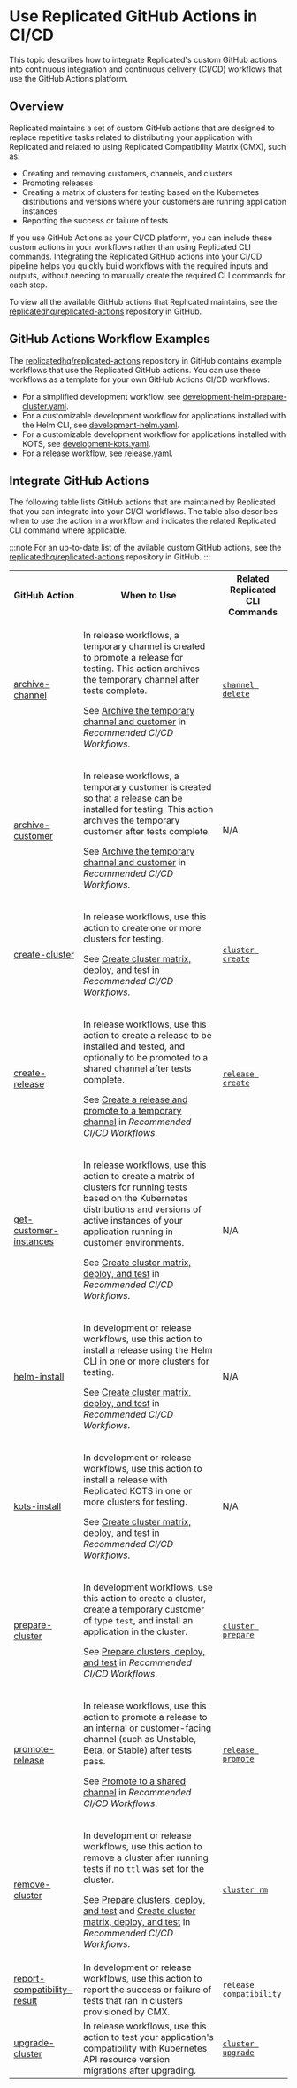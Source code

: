# Use Replicated GitHub Actions in CI/CD

This topic describes how to integrate Replicated's custom GitHub actions into continuous integration and continuous delivery (CI/CD) workflows that use the GitHub Actions platform.

## Overview

Replicated maintains a set of custom GitHub actions that are designed to replace repetitive tasks related to distributing your application with Replicated and related to using Replicated Compatibility Matrix (CMX), such as:
  * Creating and removing customers, channels, and clusters
  * Promoting releases
  * Creating a matrix of clusters for testing based on the Kubernetes distributions and versions where your customers are running application instances
  * Reporting the success or failure of tests 

If you use GitHub Actions as your CI/CD platform, you can include these custom actions in your workflows rather than using Replicated CLI commands. Integrating the Replicated GitHub actions into your CI/CD pipeline helps you quickly build workflows with the required inputs and outputs, without needing to manually create the required CLI commands for each step.

To view all the available GitHub actions that Replicated maintains, see the [replicatedhq/replicated-actions](https://github.com/replicatedhq/replicated-actions/) repository in GitHub.

## GitHub Actions Workflow Examples

The [replicatedhq/replicated-actions](https://github.com/replicatedhq/replicated-actions#examples) repository in GitHub contains example workflows that use the Replicated GitHub actions. You can use these workflows as a template for your own GitHub Actions CI/CD workflows:

* For a simplified development workflow, see [development-helm-prepare-cluster.yaml](https://github.com/replicatedhq/replicated-actions/blob/main/example-workflows/development-helm-prepare-cluster.yaml).
* For a customizable development workflow for applications installed with the Helm CLI, see [development-helm.yaml](https://github.com/replicatedhq/replicated-actions/blob/main/example-workflows/development-helm.yaml).
* For a customizable development workflow for applications installed with KOTS, see [development-kots.yaml](https://github.com/replicatedhq/replicated-actions/blob/main/example-workflows/development-kots.yaml).
* For a release workflow, see [release.yaml](https://github.com/replicatedhq/replicated-actions/blob/main/example-workflows/release.yaml).

## Integrate GitHub Actions

The following table lists GitHub actions that are maintained by Replicated that you can integrate into your CI/CI workflows. The table also describes when to use the action in a workflow and indicates the related Replicated CLI command where applicable.

:::note
For an up-to-date list of the avilable custom GitHub actions, see the [replicatedhq/replicated-actions](https://github.com/replicatedhq/replicated-actions/) repository in GitHub.
:::

<table>
  <tr>
    <th width="25%">GitHub Action</th>
    <th width="50%">When to Use</th>
    <th width="25%">Related Replicated CLI Commands</th>
  </tr>
  <tr>
    <td><a href="https://github.com/replicatedhq/replicated-actions/tree/main/archive-channel">archive-channel</a></td>
    <td>
      <p>In release workflows, a temporary channel is created to promote a release for testing. This action archives the temporary channel after tests complete.</p>
      <p>See <a href="/vendor/ci-workflows#rel-cleanup">Archive the temporary channel and customer</a> in <em>Recommended CI/CD Workflows</em>.</p>
    </td> 
    <td><a href="/reference/replicated-cli-channel-delete"><code>channel delete</code></a></td>
  </tr>
  <tr>
    <td><a href="https://github.com/replicatedhq/replicated-actions/tree/main/archive-customer">archive-customer</a></td>
    <td>
      <p>In release workflows, a temporary customer is created so that a release can be installed for testing. This action archives the temporary customer after tests complete.</p>
      <p>See <a href="/vendor/ci-workflows#rel-cleanup">Archive the temporary channel and customer</a> in <em>Recommended CI/CD Workflows</em>.</p>
    </td> 
    <td>N/A</td>
  </tr>
  <tr>
    <td><a href="https://github.com/replicatedhq/replicated-actions/tree/main/create-cluster">create-cluster</a></td>
    <td>
      <p>In release workflows, use this action to create one or more clusters for testing.</p>
      <p>See <a href="/vendor/ci-workflows#rel-deploy">Create cluster matrix, deploy, and test</a> in <em>Recommended CI/CD Workflows</em>.</p>
    </td>
    <td><a href="/reference/replicated-cli-cluster-create"><code>cluster create</code></a></td>
  </tr>
  <tr>
    <td><a href="https://github.com/replicatedhq/replicated-actions/tree/main/create-release">create-release</a></td>
    <td>
      <p>In release workflows, use this action to create a release to be installed and tested, and optionally to be promoted to a shared channel after tests complete.</p>
      <p>See <a href="/vendor/ci-workflows#rel-release">Create a release and promote to a temporary channel</a> in <em>Recommended CI/CD Workflows</em>. </p>
    </td>
    <td><a href="/reference/replicated-cli-release-create"><code>release create</code></a></td>
  </tr>
  <tr>
    <td><a href="https://github.com/replicatedhq/replicated-actions/tree/main/get-customer-instances">get-customer-instances</a></td>
    <td>
      <p>In release workflows, use this action to create a matrix of clusters for running tests based on the Kubernetes distributions and versions of active instances of your application running in customer environments.</p>
      <p>See <a href="/vendor/ci-workflows#rel-deploy">Create cluster matrix, deploy, and test</a> in <em>Recommended CI/CD Workflows</em>.</p>
    </td>
    <td>N/A</td>
  </tr>
  <tr>
    <td><a href="https://github.com/replicatedhq/replicated-actions/tree/main/helm-install">helm-install</a></td>
    <td>
      <p>In development or release workflows, use this action to install a release using the Helm CLI in one or more clusters for testing.</p>
      <p>See <a href="/vendor/ci-workflows#rel-deploy">Create cluster matrix, deploy, and test</a> in <em>Recommended CI/CD Workflows</em>.</p>
    </td>
    <td>N/A</td>
  </tr>
  <tr>
    <td><a href="https://github.com/replicatedhq/replicated-actions/tree/main/kots-install">kots-install</a></td>
    <td>
      <p>In development or release workflows, use this action to install a release with Replicated KOTS in one or more clusters for testing.</p>
      <p>See <a href="/vendor/ci-workflows#rel-deploy">Create cluster matrix, deploy, and test</a> in <em>Recommended CI/CD Workflows</em>.</p>
    </td>
    <td>N/A</td>
  </tr>
  <tr>
    <td><a href="https://github.com/replicatedhq/replicated-actions/tree/main/prepare-cluster">prepare-cluster</a></td>
    <td>
      <p>In development workflows, use this action to create a cluster, create a temporary customer of type <code>test</code>, and install an application in the cluster.</p>
      <p>See <a href="/vendor/ci-workflows#dev-deploy">Prepare clusters, deploy, and test</a> in <em>Recommended CI/CD Workflows</em>.</p>
    </td>
    <td><a href="/reference/replicated-cli-cluster-prepare"><code>cluster prepare</code></a></td>
  </tr>
  <tr>
    <td><a href="https://github.com/replicatedhq/replicated-actions/tree/main/promote-release">promote-release</a></td>
    <td>
      <p>In release workflows, use this action to promote a release to an internal or customer-facing channel (such as Unstable, Beta, or Stable) after tests pass.</p>
      <p>See <a href="/vendor/ci-workflows#rel-promote">Promote to a shared channel</a> in <em>Recommended CI/CD Workflows</em>.</p>
    </td>
    <td><a href="/reference/replicated-cli-release-promote"><code>release promote</code></a></td>
  </tr>
  <tr>
    <td><a href="https://github.com/replicatedhq/replicated-actions/tree/main/remove-cluster">remove-cluster</a></td>
    <td>
      <p>In development or release workflows, use this action to remove a cluster after running tests if no <code>ttl</code> was set for the cluster.</p>
      <p>See <a href="/vendor/ci-workflows#dev-deploy">Prepare clusters, deploy, and test</a> and <a href="/vendor/ci-workflows#rel-deploy">Create cluster matrix, deploy, and test</a> in <em>Recommended CI/CD Workflows</em>.</p>
    </td>
    <td><a href="/reference/replicated-cli-cluster-rm"><code>cluster rm</code></a></td>
  </tr>
  <tr>
    <td><a href="https://github.com/replicatedhq/replicated-actions/tree/main/report-compatibility-result">report-compatibility-result</a></td>
    <td>In development or release workflows, use this action to report the success or failure of tests that ran in clusters provisioned by CMX.</td>
    <td><code>release compatibility</code></td>
  </tr>
  <tr>
    <td><a href="https://github.com/replicatedhq/replicated-actions/tree/main/upgrade-cluster">upgrade-cluster</a></td>
    <td>In release workflows, use this action to test your application's compatibility with Kubernetes API resource version migrations after upgrading.</td>
    <td><a href="/reference/replicated-cli-cluster-upgrade"><code>cluster upgrade</code></a></td>
  </tr>
</table> 
